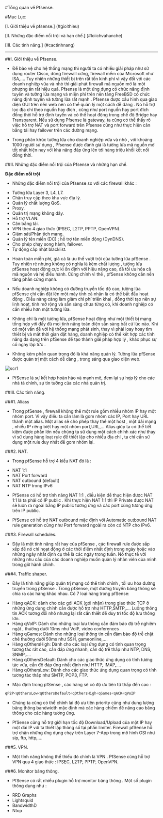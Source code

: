 #Tổng quan về Pfsense.

#Mục Lục:

[I. Giới thiệu về pfsense.] (#gioithieu)

[II. Những đặc điểm nổi trội và hạn chế.] (#loiichvahanche)

[III. Các tính năng.] (#cactinhnang)

****

<a name="gioithieu"></a>
##I. Giới thiệu về Pfsense.

- Để bảo vệ cho hệ thống mạng thì người ta có nhiều giải pháp như sử dụng router Cisco, dùng firewall cứng, firewall mềm của Microsoft
như ISA,.... Tuy nhiên những thiết bị trên rất tốn kinh phí vì vậy đối với các doanh nghiệp vừa và nhỏ thì giải phát firewall mã
nguồn mở là một phương án rất hiệu quả. Pfsense là một ứng dụng có chức năng định tuyến và tường lửa mạng và miễn phí trên nền tảng 
FreeBSD có chức năng định tuyến và tường lửa rất mạnh . Pfsense được cấu hình qua giao diện GUI trên nền web nên có thể quản lý một
cách dễ dàng . Nó hỗ trợ lọc địa chỉ theo nguồn hay đích , cũng như port nguồn hay port đích đồng thời hỗ trợ định tuyến và có thể hoạt
động trong chế độ Bridge hay Transparent. Nếu sử dụng Pfsense là gateway, ta cũng có thể thấy rõ việc hỗ trợ NAT và port forward
trên Pfsense cũng như thực hiện cân bằng tải hay failover trên các đường mạng.

- Trong phân khúc tường lửa cho doanh nghiệp vừa và nhỏ , với khoảng 1000 người sử dụng , Pfsense được đánh giá là tường lửa mã nguồn
mở tốt nhất hiện nay với khả năng đáp ứng lên tới hàng triệu khối kết nối đồng thời.

<a name="loiichvahanche"></a>
##II. Những đặc điểm nổi trội của Pfsense và những hạn chế.

**Đặc điểm nổi trội**

- Những đặc điểm nổi trội của Pfsense so với các firewall khác :
 <ul>
  <li>Tường lửa Layer 3, L4, L7.</li>
  <li>Chặn truy cập theo khu vực địa lý.</li>
  <li>Quản lý chất lượng QoS.</li>
  <li>Proxy.</li>
  <li>Quản trị mạng không dây.</li>
  <li>Hỗ trợ VLAN.</li>
  <li>Cân bằng tải.</li>
  <li>VPN theo 4 giao thức (IPSEC, L2TP, PPTP, OpenVPN).</li>
  <li>Giám sát/Phân tích mạng.</li>
  <li>Quản lý tên miền (DC) ; hỗ trợ tên miền động (DynDNS).</li>
  <li>Cho phép chạy song hành, failover.</li>
  <li>Tự động cấp nhật blacklist.</li>
 </ul>

- Hoàn toàn miễn phí, giá cả là ưu thế vượt trội của tường lửa pfSense . Tuy nhiên rẻ nhưng không có nghĩa là kém chất lượng ,
tường lửa pfSense hoạt động cực kì ổn định với hiệu năng cao, đã tối ưu hóa cả mã nguồn và hệ điều hành. Cũng chính vì thế , pfSense
không cần nền tảng phần cứng mạnh.

- Nếu doanh nghiệp không có đường truyền tốc độ cao, tường lửa pfSense chỉ cần đặt lên một máy tính cá nhân là có thể bắt đầu hoạt
động . Điều nàng càng làm giảm chi phí triển khai , đồng thời tạo nên sự linh hoạt, tính mở rộng và sẵn sàng chưa từng có, khi 
doanh nghiệp có cần nhiều hơn một tường lửa.

- Không chỉ là một tường lửa, pfSense hoạt động như một thiết bị mạng tổng hợp với đầy đủ mọi tính năng toàn diện sẵn sàng bất
cứ lúc nào. Khi có một vấn đề với hệ thống mạng phát sinh, thay vì phải loay hoay tìm thiết bị và mất thời gian đặt hàng, doanh
nghiệp có thể kết hợp các tính năng đa dạng trên pfSense để tạo thành giải pháp hợp lý , khác phục sự cố ngay lập tức .

- Không kém phần quan trọng đó là khả năng quản lý. Tường lửa pfSense được quản trị một cách dễ dàng , trong sáng qua giao diện web.

![scr1](http://i.imgur.com/Mg3besx.png)

- PfSense là sự kết hợp hoàn hảo và mạnh mẽ, đem lại sự hợp lý cho các nhà tà chính, sự tin tưởng của các nhà quản trị.

<a name="cactinhnang"></a>
##III. Các tính năng.

###1. Aliass

- Trong pfSense , firewall không thể một rule gồm nhiều nhóm IP hay một nhóm port. Vì vậy điều ta cần làm là gom nhóm các IP,
Port hay URL thành một alias. Một alias sẽ cho phép thay thế một host , một dải mạng , nhiều IP riêng biệt hay một nhóm port,URL,...
 Alias giúp ta có thể tiết kiệm được phần lớn nếu chúng ta sử dụng một cách chính xác như thay vì sử dụng hàng loạt rule để thiết
 lập cho nhiều địa chỉ , ta chỉ cần sử dụng một rule duy nhất để gom nhóm lại.

###2. NAT.

- Trong pfSense hỗ trợ 4 kiểu NAT đó là :
 <ul>
  <li>NAT 1:1</li>
  <li>NAT Port forward</li>
  <li>NAT outbound (default)</li>
  <li>NAT NTP trong IPv6</li>
 </ul>

- PfSense có hỗ trợ tính năng NAT 1:1 , điều kiện để thực hiện được NAT 1:1 là ta phải có IP public . Khi thực hiện NAT 1:1
thì IP Private được NAT  sẽ luôn ra ngoài bằng IP public tương ứng và các port cũng tương ứng trên IP public.

- PfSense có hỗ trợ NAT outbound mặc định với Automatic outbound NAT rule generation cũng như Port forward ngoài ra còn có NTP
cho IPv6.

###3. Firewall schedules.

- Đây là một tính năng rất hay của pfSense , các firewall rule được sắp xếp để nó chỉ hoạt động ở các thời điểm nhất định trong ngày
hoặc vào những ngày nhất định cụ thể là các ngày trong tuần. Nó thực tế với những nhu cầu của các doanh nghiệp muốn quản lý nhân viên
của mình trong giờ hành chính.

###4. Traffic shaper.

- Đây là tính năng giúp quản trị mạng có thể tinh chỉnh , tối ưu hóa đường truyền trong pfSense . Trong pfSense, một đường truyền 
băng thông sẽ chia ra các hàng khác nhau. Có 7 loại hàng trong pfSense:
 <ul>
  <li>Hàng qACK: dành cho các gói ACK (gói nhận) trong giao thức TCP ở những ứng dụng chính cần được hỗ trợ như HTTP,SMTP,....
  Luồng thông tin ACK tương đối nhỏ nhưng lại rất cần thiết để duy trì tốc độ lưu thông lớn.</li>
  <li>Hàng qVoIP: Dành cho những loại lưu thông cần đảm bảo độ trễ nghiêm ngặt , thường dưới 10ms như VoIP, video conferences</li>
  <li>Hàng qGames: Dành cho những loại thông tin cần đảm bảo độ trễ chặt chẽ thường dưới 50ms như SSH, gameonline,....</li>
  <li>Hàng qOthersHigh: Dành cho các loại ứng dụng có tính quan trọng tương tác rất cao, cần đáp ứng nhanh, cần độ trễ thấp như 
  NTP, DNS, SNMP,....</li>
  <li>Hàng qOthersDefault: Dành cho các giao thức ứng dụng có tính tương tác vừa, cần độ đáp ứng nhất định như HTTP, IMAP,....</li>
  <li>Hàng qOthersLow: Dành cho các giao thức ứng dụng quan trọng có tính tương tác thấp như SMTP, POP3, FTP.</li>
 </ul>

- Mặc định trong pfSense , các hàng sẽ có độ ưu tiên từ thấp đến cao :

```sh
qP2P<qOthersLow<qOthersDefault<qOthersHigh<qGames<qACK<qVoIP
```

- Chúng ta cũng có thể chỉnh lại độ ưu tiên priority cũng như dung lượng băng thông bandwidth mặc định mà các hàng chiếm để nâng cao
băng thông cho các hàng tương ứng.

- PfSense cũng hỗ trợ giới hạn tốc độ Download/Upload của một IP hay một dải IP với ta thiết lập thông số tại phần limiter.
Firewall pfSense hỗ trợ chặn những ứng dụng chạy trên Layer 7-App trong mô hình OSI như sip, ftp, http,....

###5. VPN.

- Một tính năng không thể thiếu đó chính là VPN . PfSense cũng hỗ trợ VPN qua 4 giao thức : IPSEC, L2TP, PPTP, OpenVPN.

###6. Monitor băng thông.

- PfSense có rất nhiều plugin hỗ trợ monitor băng thông . Một số plugin thông dụng như :
 <ul>
  <li>RRD Graphs</li>
  <li>Lightsquid</li>
  <li>BandwidthD</li>
  <li>Ntop</li>
 </ul>
